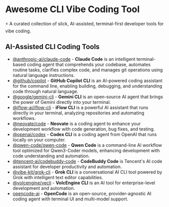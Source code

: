 # Awesome CLI Vibe Coding Tool

⚡ A curated collection of slick, AI-assisted, terminal-first developer tools for vibe coding.

## AI-Assisted CLI Coding Tools

- [@anthropic-ai/claude-code](https://github.com/anthropics/claude-code) - **Claude Code** is an intelligent terminal-based coding agent that comprehends your codebase, automates routine tasks, clarifies complex code, and manages git operations using natural language instructions.
- [@github/copilot](https://github.com/github/copilot-cli) - **GitHub Copilot CLI** is an AI-powered coding assistant for the command line, enabling building, debugging, and understanding code through natural language.
- [@google/gemini-cli](https://github.com/google-gemini/gemini-cli) - **Gemini CLI** is an open-source AI agent that brings the power of Gemini directly into your terminal.
- [@iflow-ai/iflow-cli](https://github.com/iflow-ai/iflow-cli) - **iFlow CLI** is a powerful AI assistant that runs directly in your terminal, analyzing repositories and automating workflows.
- [@neovate/code](https://github.com/neovateai/neovate-code) - **Neovate** is a coding agent to enhance your development workflow with code generation, bug fixes, and testing.
- [@openai/codex](https://github.com/openai/codex) - **Codex CLI** is a coding agent from OpenAI that runs locally on your computer.
- [@qwen-code/qwen-code](https://github.com/QwenLM/qwen-code) - **Qwen Code** is a command-line AI workflow tool optimized for Qwen3-Coder models, enhancing development with code understanding and automation.
- [@tencent-ai/codebuddy-code](https://cnb.cool/codebuddy/codebuddy-code) - **CodeBuddy Code** is Tencent's AI code assistant for developer productivity and automation.
- [@vibe-kit/grok-cli](https://github.com/superagent-ai/grok-cli) - **Grok CLI** is a conversational AI CLI tool powered by Grok with intelligent text editor capabilities.
- [@volcengine/vecli](https://github.com/volcengine/volcengine-cli) - **VolcEngine CLI** is an AI tool for enterprise-level development and automation.
- [opencode-ai](https://github.com/sst/opencode) - **OpenCode** is an open-source, provider-agnostic AI coding agent with terminal UI and multi-model support. 
